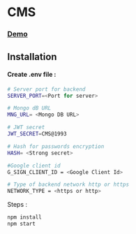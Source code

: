 # CMS
### [Demo](https://cms143.netlify.app/)

## Installation

#### Create .env file :
```bash
# Server port for backend
SERVER_PORT=<Port for server>

# Mongo dB URL
MNG_URL= <Mongo DB URL>

# JWT secret
JWT_SECRET=CMS@1993

# Hash for passwords encryption
HASH= <Strong secret>

#Google client id
G_SIGN_CLIENT_ID = <Google Client Id>

# Type of backend network http or https
NETWORK_TYPE = <https or http>
```
Steps : 

```bash
npm install
npm start
```
